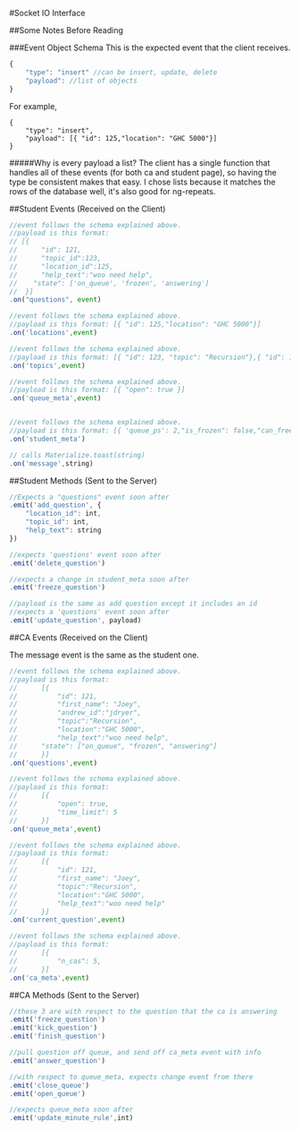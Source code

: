 #Socket IO Interface

##Some Notes Before Reading 

###Event Object Schema 
This is the expected event that the client receives. 

```javascript
{
	"type": "insert" //can be insert, update, delete
	"payload": //list of objects 
}
```

For example,
```javscript
{
	"type": "insert", 
	"payload": [{ "id": 125,"location": "GHC 5000"}]
}
```
#####Why is every payload a list? 
The client has a single function that handles all of these events (for both ca and student page), so having the type be consistent makes that easy. I chose lists because it matches the rows of the database well, it's also good for ng-repeats.

##Student Events (Received on the Client)
```javascript
//event follows the schema explained above. 
//payload is this format: 
// [{
// 		"id": 121,
// 		"topic_id":123,
// 		"location_id":125,
// 		"help_text":"woo need help",
//    "state": ['on_queue', 'frozen', 'answering']
// 	}] 
.on("questions", event)
```

```javascript
//event follows the schema explained above. 
//payload is this format: [{ "id": 125,"location": "GHC 5000"}]
.on('locations',event)
```

```javascript
//event follows the schema explained above. 
//payload is this format: [{ "id": 123, "topic": "Recursion"},{ "id": 124, "topic": "OOP"}]
.on('topics',event)
```

```javascript 
//event follows the schema explained above. 
//payload is this format: [{ "open": true }]
.on('queue_meta',event)
```

```javascript 

//event follows the schema explained above. 
//payload is this format: [{ 'queue_ps': 2,"is_frozen": false,"can_freeze": true}] 
.on('student_meta')
```

```javascript
// calls Materialize.toast(string)
.on('message',string)
```

##Student Methods (Sent to the Server)

```javascript
//Expects a "questions" event soon after
.emit('add_question', {
	"location_id": int, 
	"topic_id": int,
	"help_text": string
})
```

```javascript
//expects 'questions' event soon after
.emit('delete_question')
```

```javascript
//expects a change in student_meta soon after
.emit('freeze_question')
```

```javascript
//payload is the same as add question except it includes an id
//expects a 'questions' event soon after
.emit('update_question', payload)
```

##CA Events (Received on the Client)

The message event is the same as the student one.

```javascript 
//event follows the schema explained above. 
//payload is this format:
//		[{
// 			"id": 121,
// 			"first_name": "Joey",
// 			"andrew_id":"jdryer",
// 			"topic":"Recursion",
// 			"location":"GHC 5000",
// 			"help_text":"woo need help",
//      "state": ["on_queue", "frozen", "answering"]
// 		}]
.on('questions',event)
```

```javascript 
//event follows the schema explained above. 
//payload is this format:
//		[{ 
// 			"open": true,
// 			"time_limit": 5
// 		}]
.on('queue_meta',event)
```

```javascript
//event follows the schema explained above.
//payload is this format:
//		[{
// 			"id": 121,
// 			"first_name": "Joey",
// 			"topic":"Recursion",
// 			"location":"GHC 5000",
// 			"help_text":"woo need help"
//		}]
.on('current_question',event)
```

```javascript
//event follows the schema explained above. 
//payload is this format:
//		[{
// 			"n_cas": 5,
// 		}]
.on('ca_meta',event)
```

##CA Methods (Sent to the Server)

```javascript
//these 3 are with respect to the question that the ca is answering
.emit('freeze_question')
.emit('kick_question')
.emit('finish_question')
```

```javascript
//pull question off queue, and send off ca_meta event with info
.emit('answer_question')
```

```javascript
//with respect to queue_meta, expects change event from there 
.emit('close_queue')
.emit('open_queue')
```

```javascript
//expects queue_meta soon after
.emit('update_minute_rule',int)
```
